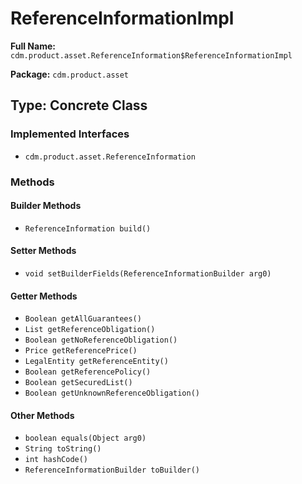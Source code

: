 # ReferenceInformationImpl

**Full Name:** `cdm.product.asset.ReferenceInformation$ReferenceInformationImpl`

**Package:** `cdm.product.asset`

## Type: Concrete Class

### Implemented Interfaces

- `cdm.product.asset.ReferenceInformation`

### Methods

#### Builder Methods

- `ReferenceInformation build()`

#### Setter Methods

- `void setBuilderFields(ReferenceInformationBuilder arg0)`

#### Getter Methods

- `Boolean getAllGuarantees()`
- `List getReferenceObligation()`
- `Boolean getNoReferenceObligation()`
- `Price getReferencePrice()`
- `LegalEntity getReferenceEntity()`
- `Boolean getReferencePolicy()`
- `Boolean getSecuredList()`
- `Boolean getUnknownReferenceObligation()`

#### Other Methods

- `boolean equals(Object arg0)`
- `String toString()`
- `int hashCode()`
- `ReferenceInformationBuilder toBuilder()`

